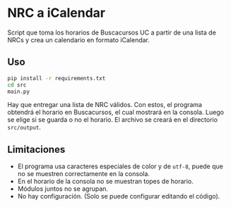 # NRC a iCalendar

Script que toma los horarios de Buscacursos UC a partir de una lista
de NRCs y crea un calendario en formato iCalendar.

## Uso

```cmd
pip install -r requirements.txt
cd src
main.py
```

Hay que entregar una lista de NRC válidos.
Con estos, el programa obtendrá el horario en Buscacursos,
el cual mostrará en la consola.
Luego se elige si se guarda o no el horario.
El archivo se creará en el directorio `src/output`.

## Limitaciones

- El programa usa caracteres especiales de color y de `utf-8`, puede
que no se muestren correctamente en la consola.
- En el horario de la consola no se muestran topes de horario.
- Módulos juntos no se agrupan.
- No hay configuración. (Solo se puede configurar editando el código).
